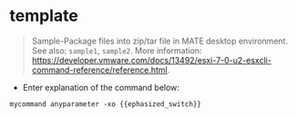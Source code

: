 # template

> Sample-Package files into zip/tar file in MATE desktop environment.
> See also: `sample1`, `sample2`.
> More information: <https://developer.vmware.com/docs/13492/esxi-7-0-u2-esxcli-command-reference/reference.html>.

- Enter explanation of the command below:

`mycommand anyparameter -xo {{ephasized_switch}}`
